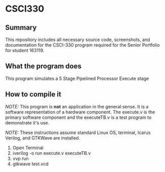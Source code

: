 # CSCI330
## Summary
This repository includes all necessary source code, screenshots, and documentation for the CSCI-330 program required for the Senior Portfolio for student 163119.

## What the program does
This program simulates a 5 Stage Pipelined Processor Execute stage

## How to compile it
*NOTE:* This program is **not** an application in the general sense.  It is a software representation of a hardware component.  The execute.v is the primary software component and the executeTB.v is a test program to demonstrate it's use.

*NOTE:* These instructions assume standard Linux OS, terminal, Icarus Verilog, and GTKWave are installed.
1. Open Terminal
1. iverilog -o run execute.v executeTB.v
1. vvp run
1. gtkwave test.vcd
